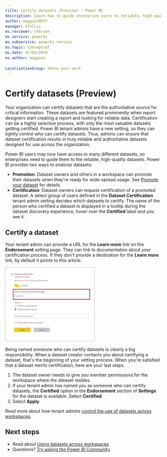 ```yaml
---
title: Certify datasets (Preview) - Power BI
description: Learn how to guide enterprise users to reliable, high-quality datasets.
author: maggiesMSFT
manager: kfollis
ms.reviewer: chbraun
ms.service: powerbi
ms.subservice: powerbi-service
ms.topic: conceptual
ms.date: 07/03/2019
ms.author: maggies

LocalizationGroup: Share your work
---
```

# Certify datasets (Preview)

Your organization can certify datasets that are the authoritative source for critical information. These datasets are featured prominently when report designers start creating a report and looking for reliable data. Certification can be a highly selective process, with only the most valuable datasets getting certified. Power BI tenant admins have a new setting, so they can tightly control who can certify datasets. Thus, admins can ensure that dataset certification results in truly reliable and authoritative datasets designed for use across the organization.

Power BI users may now have access to many different datasets, so enterprises need to guide them to the reliable, high-quality datasets. Power BI provides two ways to *endorse* datasets:

- **Promotion**: Dataset owners and others in a workspace can promote their datasets when they're ready for wide-spread usage. See [Promote your dataset](service-datasets-promote.md) for details. 
- **Certification**: Dataset owners can request certification of a promoted dataset. A select group of users defined in the **Dataset Certification** tenant admin setting decides which datasets to certify. The name of the person who certified a dataset is displayed in a tooltip during the dataset discovery experience; hover over the **Certified** label and you see it.

## Certify a dataset

Your tenant admin can provide a URL for the **Learn more** link on the **Endorsement** setting page.  They can link to documentation about your certification process. If they don't provide a destination for the **Learn more** link, by default it points to this article.

![Dataset certification Learn more](media/service-datasets-certify-promote/power-bi-dataset-learn-more-certification.png)

Being named someone who can certify datasets is clearly a big responsibility. When a dataset creator contacts you about certifying a dataset, that's the beginning of your vetting process. When you're satisfied that a dataset merits certification, here are your last steps.

1. The dataset owner needs to give you member permissions for the workspace where the dataset resides.
1. If your tenant admin has named you as someone who can certify datasets, the **Certified** option in the **Endorsement** section of **Settings** for the dataset is available. Select **Certified**.
1. Select **Apply**.

Read more about how tenant admins [control the use of datasets across workspaces](service-datasets-admin-across-workspaces.md).

## Next steps

* Read about [Using datasets across workspaces](service-datasets-across-workspaces.md)
* Questions? [Try asking the Power BI Community](http://community.powerbi.com/)
